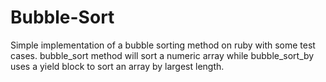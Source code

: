 # Bubble-Sort
Simple implementation of a bubble sorting method on ruby with some test cases. bubble_sort method will sort a numeric array while bubble_sort_by uses a yield block to sort an array by largest length.
